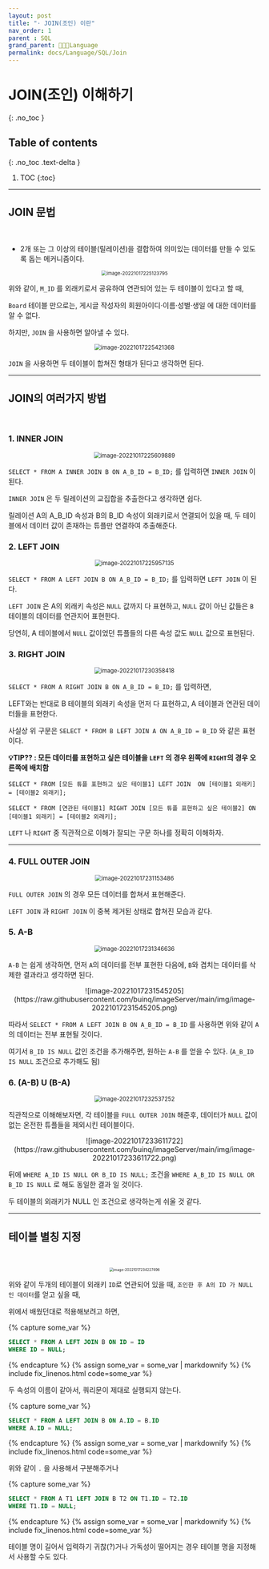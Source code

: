 ```yaml
---
layout: post
title: "· JOIN(조인) 이란"
nav_order: 1
parent : SQL
grand_parent: 👩🏻‍💻Language
permalink: docs/Language/SQL/Join
---
```


#  JOIN(조인) 이해하기
{: .no_toc }

## Table of contents
{: .no_toc .text-delta }

1. TOC
{:toc}

---



## JOIN 문법

<br>

- 2개 또는 그 이상의 테이블(릴레이션)을 결합하여 의미있는 데이터를 만들 수 있도록 돕는 메커니즘이다.


<p align="center">
<img src="https://raw.githubusercontent.com/buinq/imageServer/main/img/image-20221017225123795.png" alt="image-20221017225123795" style="zoom: 67%;"  />
</p>

위와 같이, `M_ID` 를 외래키로서 공유하여 연관되어 있는 두 테이블이 있다고 할 때,



`Board` 테이블 만으로는, 게시글 작성자의 회원아이디·이름·성별·생일 에 대한 데이터를 알 수 없다.



하지만, `JOIN` 을 사용하면 알아낼 수 있다.


<p align="center">
<img src="https://raw.githubusercontent.com/buinq/imageServer/main/img/image-20221017225421368.png" alt="image-20221017225421368" style="zoom: 80%;" />
</p>


`JOIN` 을 사용하면 두 테이블이 합쳐진 형태가 된다고 생각하면 된다.



---



## JOIN의 여러가지 방법

<br>

### 1. INNER JOIN


<p align="center">
<img src="https://raw.githubusercontent.com/buinq/imageServer/main/img/image-20221017225609889.png" alt="image-20221017225609889" style="zoom:80%;" />
</p>

`SELECT * FROM A INNER JOIN B ON A_B_ID = B_ID;` 를 입력하면 `INNER JOIN` 이 된다.

`INNER JOIN` 은 두 릴레이션의 교집합을 추출한다고 생각하면 쉽다.

릴레이션 A의 A_B_ID 속성과 B의 B_ID 속성이 외래키로서 연결되어 있을 때, 두 테이블에서 데이터 값이 존재하는 튜플만 연결하여 추출해준다.



### 2. LEFT JOIN

<p align="center">
<img src="https://raw.githubusercontent.com/buinq/imageServer/main/img/image-20221017225957135.png" alt="image-20221017225957135" style="zoom:80%;" />
</p>


`SELECT * FROM A LEFT JOIN B ON A_B_ID = B_ID;` 를 입력하면 `LEFT JOIN` 이 된다.



`LEFT JOIN` 은 A의 외래키 속성은 `NULL` 값까지 다 표현하고, `NULL` 값이 아닌 값들은 `B` 테이블의 데이터를 연관지어 표현한다.



당연히, A 테이블에서 `NULL` 값이었던 튜플들의 다른 속성 값도 `NULL` 값으로 표현된다.



### 3. RIGHT JOIN

<p align="center">
<img src="https://raw.githubusercontent.com/buinq/imageServer/main/img/image-20221017230358418.png" alt="image-20221017230358418" style="zoom:80%;" />
</p>

`SELECT * FROM A RIGHT JOIN B ON A_B_ID = B_ID;` 를 입력하면, 



LEFT와는 반대로 B 테이블의 외래키 속성을 먼저 다 표현하고, A 테이블과 연관된 데이터들을 표현한다.



사실상 위 구문은 `SELECT * FROM B LEFT JOIN A ON A_B_ID = B_ID` 와 같은 표현이다.



**💡TIP?? : 모든 데이터를 표현하고 싶은 테이블을 `LEFT` 의 경우 왼쪽에 `RIGHT`의 경우 오른쪽에 배치함**

`SELECT * FROM [모든 튜플 표현하고 싶은 테이블1] LEFT JOIN  ON [테이블1 외래키] = [테이블2 외래키];`

`SELECT * FROM [연관된 테이블1] RIGHT JOIN [모든 튜플 표현하고 싶은 테이블2] ON [테이블1 외래키] = [테이블2 외래키];`



`LEFT` 나 `RIGHT` 중 직관적으로 이해가 잘되는 구문 하나를 정확히 이해하자.



---



### 4. FULL OUTER JOIN

<p align="center">
<img src="https://raw.githubusercontent.com/buinq/imageServer/main/img/image-20221017231153486.png" alt="image-20221017231153486" style="zoom:80%;" />
</p>

`FULL OUTER JOIN` 의 경우 모든 데이터를 합쳐서 표현해준다. 



`LEFT JOIN` 과 `RIGHT JOIN` 이 중복 제거된 상태로 합쳐진 모습과 같다.



### 5. A-B

<p align="center">
<img src="https://raw.githubusercontent.com/buinq/imageServer/main/img/image-20221017231346636.png" alt="image-20221017231346636" style="zoom:80%;" />
</p>

`A-B` 는 쉽게 생각하면, 먼저 `A`의 데이터를 전부 표현한 다음에, `B`와 겹치는 데이터를 삭제한 결과라고 생각하면 된다.

<p align="center">
![image-20221017231545205](https://raw.githubusercontent.com/buinq/imageServer/main/img/image-20221017231545205.png)
</p>

따라서 `SELECT * FROM A LEFT JOIN B ON A_B_ID = B_ID` 를 사용하면 위와 같이 `A`의 데이터는 전부 표현될 것이다.



여기서 `B_ID IS NULL` 값인 조건을 추가해주면, 원하는 `A-B` 를 얻을 수 있다. (`A_B_ID IS NULL` 조건으로 추가해도 됨)



### 6. (A-B) U (B-A)

<p align="center">
<img src="https://raw.githubusercontent.com/buinq/imageServer/main/img/image-20221017232537252.png" alt="image-20221017232537252" style="zoom:80%;" />
</p>

직관적으로 이해해보자면, 각 테이블을 `FULL OUTER JOIN` 해준후, 데이터가 `NULL` 값이 없는 온전한 튜플들을 제외시킨 테이블이다.

<p align="center">
![image-20221017233611722](https://raw.githubusercontent.com/buinq/imageServer/main/img/image-20221017233611722.png)
</p>

뒤에 `WHERE A_ID IS NULL OR B_ID IS NULL;` 조건을 `WHERE A_B_ID IS NULL OR B_ID IS NULL` 로 해도 동일한 결과 일 것이다.



두 테이블의 외래키가 NULL 인 조건으로 생각하는게 쉬울 것 같다.



---



## 테이블 별칭 지정

<br>

<p align="center">
<img src="https://raw.githubusercontent.com/buinq/imageServer/main/img/image-20221017234227496.png" alt="image-20221017234227496" style="zoom: 50%;" />
</p>


위와 같이 두개의 테이블이 외래키 `ID`로 연관되어 있을 때, `조인한 후 A의 ID 가 NULL 인 데이터`를 얻고 싶을 때,



위에서 배웠던대로 적용해보려고 하면,

{% capture some_var %}
```SQL
SELECT * FROM A LEFT JOIN B ON ID = ID
WHERE ID = NULL;
```
{% endcapture %}
{% assign some_var = some_var | markdownify %}
{% include fix_linenos.html code=some_var %}

두 속성의 이름이 같아서, 쿼리문이 제대로 실행되지 않는다. 

{% capture some_var %}
```SQL
SELECT * FROM A LEFT JOIN B ON A.ID = B.ID
WHERE A.ID = NULL;
```
{% endcapture %}
{% assign some_var = some_var | markdownify %}
{% include fix_linenos.html code=some_var %}


위와 같이 `.` 을 사용해서 구분해주거나


{% capture some_var %}
```SQL
SELECT * FROM A T1 LEFT JOIN B T2 ON T1.ID = T2.ID
WHERE T1.ID = NULL;
```
{% endcapture %}
{% assign some_var = some_var | markdownify %}
{% include fix_linenos.html code=some_var %}


테이블 명이 길어서 입력하기 귀찮(?)거나 가독성이 떨어지는 경우 테이블 명을 지정해서 사용할 수도 있다.



